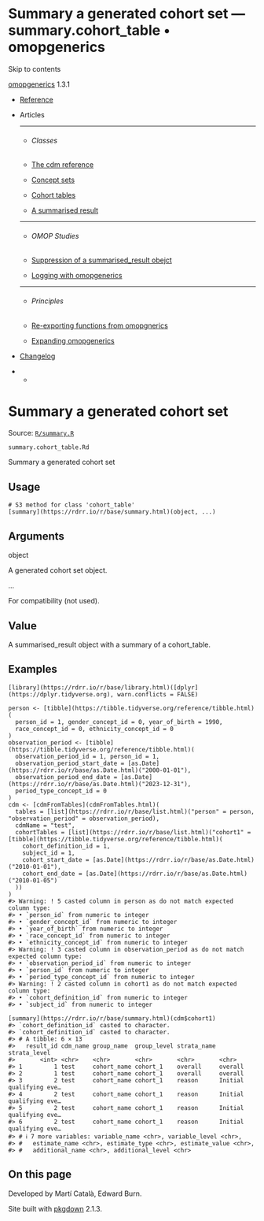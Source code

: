 # Summary a generated cohort set — summary.cohort_table • omopgenerics

Skip to contents

[omopgenerics](../index.html) 1.3.1

  * [Reference](../reference/index.html)
  * Articles
    * * * *

    * ###### Classes

    * [The cdm reference](../articles/cdm_reference.html)
    * [Concept sets](../articles/codelists.html)
    * [Cohort tables](../articles/cohorts.html)
    * [A summarised result](../articles/summarised_result.html)
    * * * *

    * ###### OMOP Studies

    * [Suppression of a summarised_result obejct](../articles/suppression.html)
    * [Logging with omopgenerics](../articles/logging.html)
    * * * *

    * ###### Principles

    * [Re-exporting functions from omopgnerics](../articles/reexport.html)
    * [Expanding omopgenerics](../articles/expanding_omopgenerics.html)
  * [Changelog](../news/index.html)


  *   * [](https://github.com/darwin-eu/omopgenerics/)



# Summary a generated cohort set

Source: [`R/summary.R`](https://github.com/darwin-eu/omopgenerics/blob/v1.3.1/R/summary.R)

`summary.cohort_table.Rd`

Summary a generated cohort set

## Usage
    
    
    # S3 method for class 'cohort_table'
    [summary](https://rdrr.io/r/base/summary.html)(object, ...)

## Arguments

object
    

A generated cohort set object.

...
    

For compatibility (not used).

## Value

A summarised_result object with a summary of a cohort_table.

## Examples
    
    
    [library](https://rdrr.io/r/base/library.html)([dplyr](https://dplyr.tidyverse.org), warn.conflicts = FALSE)
    
    person <- [tibble](https://tibble.tidyverse.org/reference/tibble.html)(
      person_id = 1, gender_concept_id = 0, year_of_birth = 1990,
      race_concept_id = 0, ethnicity_concept_id = 0
    )
    observation_period <- [tibble](https://tibble.tidyverse.org/reference/tibble.html)(
      observation_period_id = 1, person_id = 1,
      observation_period_start_date = [as.Date](https://rdrr.io/r/base/as.Date.html)("2000-01-01"),
      observation_period_end_date = [as.Date](https://rdrr.io/r/base/as.Date.html)("2023-12-31"),
      period_type_concept_id = 0
    )
    cdm <- [cdmFromTables](cdmFromTables.html)(
      tables = [list](https://rdrr.io/r/base/list.html)("person" = person, "observation_period" = observation_period),
      cdmName = "test",
      cohortTables = [list](https://rdrr.io/r/base/list.html)("cohort1" = [tibble](https://tibble.tidyverse.org/reference/tibble.html)(
        cohort_definition_id = 1,
        subject_id = 1,
        cohort_start_date = [as.Date](https://rdrr.io/r/base/as.Date.html)("2010-01-01"),
        cohort_end_date = [as.Date](https://rdrr.io/r/base/as.Date.html)("2010-01-05")
      ))
    )
    #> Warning: ! 5 casted column in person as do not match expected column type:
    #> • `person_id` from numeric to integer
    #> • `gender_concept_id` from numeric to integer
    #> • `year_of_birth` from numeric to integer
    #> • `race_concept_id` from numeric to integer
    #> • `ethnicity_concept_id` from numeric to integer
    #> Warning: ! 3 casted column in observation_period as do not match expected column type:
    #> • `observation_period_id` from numeric to integer
    #> • `person_id` from numeric to integer
    #> • `period_type_concept_id` from numeric to integer
    #> Warning: ! 2 casted column in cohort1 as do not match expected column type:
    #> • `cohort_definition_id` from numeric to integer
    #> • `subject_id` from numeric to integer
    
    [summary](https://rdrr.io/r/base/summary.html)(cdm$cohort1)
    #> `cohort_definition_id` casted to character.
    #> `cohort_definition_id` casted to character.
    #> # A tibble: 6 × 13
    #>   result_id cdm_name group_name  group_level strata_name strata_level           
    #>       <int> <chr>    <chr>       <chr>       <chr>       <chr>                  
    #> 1         1 test     cohort_name cohort_1    overall     overall                
    #> 2         1 test     cohort_name cohort_1    overall     overall                
    #> 3         2 test     cohort_name cohort_1    reason      Initial qualifying eve…
    #> 4         2 test     cohort_name cohort_1    reason      Initial qualifying eve…
    #> 5         2 test     cohort_name cohort_1    reason      Initial qualifying eve…
    #> 6         2 test     cohort_name cohort_1    reason      Initial qualifying eve…
    #> # ℹ 7 more variables: variable_name <chr>, variable_level <chr>,
    #> #   estimate_name <chr>, estimate_type <chr>, estimate_value <chr>,
    #> #   additional_name <chr>, additional_level <chr>
    
    

## On this page

Developed by Martí Català, Edward Burn.

Site built with [pkgdown](https://pkgdown.r-lib.org/) 2.1.3.
